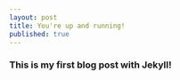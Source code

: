 ```yaml
---
layout: post
title: You're up and running!
published: true
---
```

### This is my first blog post with Jekyll!
